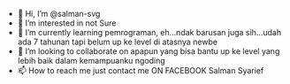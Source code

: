 - 👋 Hi, I’m @salman-svg
- 👀 I’m interested in not Sure
- 🌱 I’m currently learning pemrograman, eh...ndak barusan juga sih...udah ada 7 tahunan tapi belum up ke level di atasnya newbe
- 💞️ I’m looking to collaborate on apapun yang bisa bantu up ke level yang lebih baik dalam kemampuanku ngoding
- 📫 How to reach me just contact me ON FACEBOOK Salman Syarief

<!---
salman-svg/salman-svg is a ✨ special ✨ repository because its `README.md` (this file) appears on your GitHub profile.
You can click the Preview link to take a look at your changes.
--->

